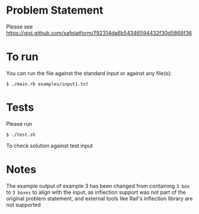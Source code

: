 # Problem Statement

Please see https://gist.github.com/safplatform/792314da6b54346594432f30d5868f36

# To run

You can run the file against the standard input or against any file(s):

```
$ ./main.rb examples/input1.txt
```

# Tests

Please run

```
$ ./test.sh
```

To check solution against test input

# Notes

The example output of example 3 has been changed from containing `3 box` to `3 boxes` to align with the input, as inflection support was not part of the original problem statement, and external tools like Rail's inflection library are not supported
